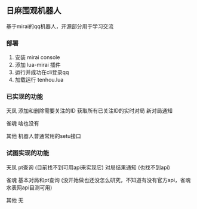 
## 日麻围观机器人

基于mirai的qq机器人，开源部分用于学习交流

### 部署

1. 安装 mirai console
2. 添加 lua-mirai 插件
3. 运行并成功在cli登录qq
4. 加载运行 tenhou.lua

### 已实现的功能

天凤
添加和删除需要关注的ID
获取所有已关注ID的实时对局
新对局通知

雀魂
啥也没有

其他
机器人普通常用的setu接口

### 试图实现的功能

天凤
pt查询 (目前找不到可用api来实现它)
对局结果通知 (也找不到api)

雀魂
基本对局和pt查询 (没开始做也还没怎么研究，不知道有没有官方api，雀魂水表网api目测可用)

其他
无
